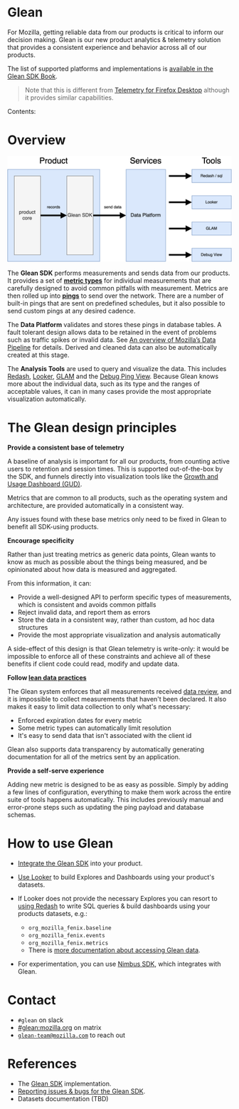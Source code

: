 # Glean

For Mozilla, getting reliable data from our products is critical to inform our decision making. Glean is our new product analytics & telemetry solution that provides a consistent experience and behavior across all of our products.

The list of supported platforms and implementations is [available in the Glean SDK Book](https://mozilla.github.io/glean/dev/core/internal/implementations.html).

> Note that this is different from [Telemetry for Firefox Desktop](https://firefox-source-docs.mozilla.org/toolkit/components/telemetry/telemetry/index.html) although it provides similar capabilities.

Contents:

<!-- toc -->

# Overview

![An overview of the Glean project: On the left the product core records data using the Glean SDK. The Glean SDK then sends out this data to the Data Platform. The analysis tools (redash, Looker, GLAM, Debug View) to the right receive the data from the data platform](../../assets/glean-overview.png)

The **Glean SDK** performs measurements and sends data from our products.
It provides a set of **[metric types](https://mozilla.github.io/glean/book/reference/metrics/index.html)** for individual measurements that are carefully designed to avoid common pitfalls with measurement.
Metrics are then rolled up into **[pings](https://mozilla.github.io/glean/book/user/pings)** to send over the network.
There are a number of built-in pings that are sent on predefined schedules, but it also possible to send custom pings at any desired cadence.

The **Data Platform** validates and stores these pings in database tables.
A fault tolerant design allows data to be retained in the event of problems such as traffic spikes or invalid data.
See [An overview of Mozilla’s Data Pipeline](../pipeline/gcp_data_pipeline.md) for details.
Derived and cleaned data can also be automatically created at this stage.

The **Analysis Tools** are used to query and visualize the data.
This includes [Redash], [Looker], [GLAM] and the [Debug Ping View][gdv].
Because Glean knows more about the individual data, such as its type and the ranges of acceptable values, it can in many cases provide the most appropriate visualization automatically.

[Redash]: https://sql.telemetry.mozilla.org/
[Looker]: https://mozilla.cloud.looker.com/
[GLAM]: https://glam.telemetry.mozilla.org/
[gdv]: https://debug-ping-preview.firebaseapp.com/

# The Glean design principles

**Provide a consistent base of telemetry**

A baseline of analysis is important for all our products, from counting active users to retention and session times. This is supported out-of-the-box by the SDK, and funnels directly into visualization tools like the [Growth and Usage Dashboard (GUD)](../../cookbooks/looker/growth_usage_dashboards.md).

Metrics that are common to all products, such as the operating system and architecture, are provided automatically in a consistent way.

Any issues found with these base metrics only need to be fixed in Glean to benefit all SDK-using products.

**Encourage specificity**

Rather than just treating metrics as generic data points, Glean wants to know as much as possible about the things being measured, and be opinionated about how data is measured and aggregated.

From this information, it can:

- Provide a well-designed API to perform specific types of measurements, which is consistent and avoids common pitfalls
- Reject invalid data, and report them as errors
- Store the data in a consistent way, rather than custom, ad hoc data structures
- Provide the most appropriate visualization and analysis automatically

A side-effect of this design is that Glean telemetry is write-only: it would be impossible to enforce all of these constraints and achieve all of these benefits if client code could read, modify and update data.

**Follow [lean data practices](https://leandatapractices.com/)**

The Glean system enforces that all measurements received [data review](https://wiki.mozilla.org/Firefox/Data_Collection), and it is impossible to collect measurements that haven't been declared.
It also makes it easy to limit data collection to only what's necessary:

- Enforced expiration dates for every metric
- Some metric types can automatically limit resolution
- It's easy to send data that isn't associated with the client id

Glean also supports data transparency by automatically generating documentation for all of the metrics sent by an application.

**Provide a self-serve experience**

Adding new metric is designed to be as easy as possible.
Simply by adding a few lines of configuration, everything to make them work across the entire suite of tools happens automatically.
This includes previously manual and error-prone steps such as updating the ping payload and database schemas.

# How to use Glean

- [Integrate the Glean SDK](https://mozilla.github.io/glean/book/user/adding-glean-to-your-project/index.html) into your product.
- [Use Looker](https://mozilla.cloud.looker.com/) to build Explores and Dashboards using your product's datasets.
- If Looker does not provide the necessary Explores you can resort to [using Redash](https://sql.telemetry.mozilla.org/) to write SQL queries & build dashboards using your products datasets, e.g.:
  - `org_mozilla_fenix.baseline`
  - `org_mozilla_fenix.events`
  - `org_mozilla_fenix.metrics`
  - There is [more documentation about accessing Glean data](../../cookbooks/accessing_glean_data.md).

- For experimentation, you can use [Nimbus SDK](https://github.com/mozilla/application-services/blob/main/components/nimbus/README.md), which integrates with Glean.

# Contact

- `#glean` on slack
- [#glean:mozilla.org](https://chat.mozilla.org/#/room/#glean:mozilla.org) on matrix
- [`glean-team@mozilla.com`](mailto:glean-team@mozilla.com) to reach out

# References

- The [Glean SDK](https://github.com/mozilla/glean/) implementation.
- [Reporting issues & bugs for the Glean SDK](https://bugzilla.mozilla.org/enter_bug.cgi?product=Data%20Platform%20and%20Tools&component=Glean%3A%20SDK).
- Datasets documentation (TBD)
